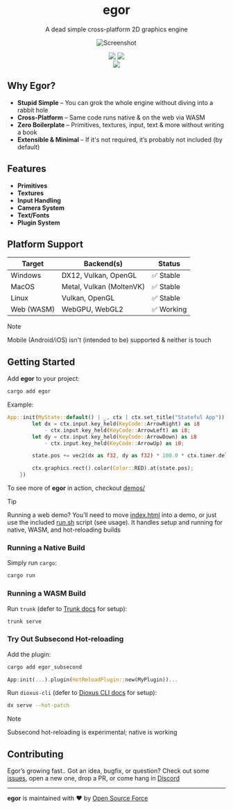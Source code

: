 <div align="center">
<h1>egor</h1>
<p>A dead simple cross-platform 2D graphics engine</p>

![Screenshot](media/ss.png)

<a href="https://crates.io/crates/egor"><img src="https://img.shields.io/crates/v/egor?style=flat-square&color=fc8d62&logo=rust"></a>
<a href='#'><img src="https://img.shields.io/badge/Maintained%3F-Yes-green.svg?style=flat-square&labelColor=232329&color=5277C3"></img></a>  
<a href="https://opensourceforce.net/discord"><img src="https://discordapp.com/api/guilds/913584348937207839/widget.png?style=shield"/></a>
</div>

## Why Egor?
- **Stupid Simple** – You can grok the whole engine without diving into a rabbit hole
- **Cross-Platform** – Same code runs native & on the web via WASM
- **Zero Boilerplate** – Primitives, textures, input, text & more without writing a book
- **Extensible & Minimal** – If it's not required, it’s probably not included (by default)

## Features
- **Primitives**
- **Textures**
- **Input Handling**
- **Camera System**
- **Text/Fonts**
- **Plugin System**

## Platform Support
Target | Backend(s) | Status
---|---|---
Windows	| DX12, Vulkan, OpenGL | ✅ Stable
MacOS | Metal, Vulkan (MoltenVK) | ✅ Stable
Linux | Vulkan, OpenGL | ✅ Stable
Web (WASM) | WebGPU, WebGL2 | ✅ Working

> [!NOTE]
> Mobile (Android/iOS) isn't (intended to be) supported & neither is touch

## Getting Started
Add **egor** to your project:
```bash
cargo add egor
```

Example:
```rust
App::init(MyState::default() | _, ctx | ctx.set_title("Stateful App")).run(|state, ctx| {
        let dx = ctx.input.key_held(KeyCode::ArrowRight) as i8
            - ctx.input.key_held(KeyCode::ArrowLeft) as i8;
        let dy = ctx.input.key_held(KeyCode::ArrowDown) as i8
            - ctx.input.key_held(KeyCode::ArrowUp) as i8;

        state.pos += vec2(dx as f32, dy as f32) * 100.0 * ctx.timer.delta;

        ctx.graphics.rect().color(Color::RED).at(state.pos);
    })
```

To see more of **egor** in action, checkout [demos/](demos)

> [!TIP]
> Running a web demo? You’ll need to move [index.html](demos/index.html) into a demo, or just use the included [run.sh](demos/run.sh) script (see usage). It handles setup and running for native, WASM, and hot-reloading builds

### Running a Native Build
Simply run `cargo`:
```bash
cargo run
```

### Running a WASM Build
Run `trunk` (defer to [Trunk docs](https://docs.rs/crate/trunk/latest) for setup):
```bash
trunk serve
```

### Try Out Subsecond Hot-reloading
Add the plugin:
```bash
cargo add egor_subsecond
```

```rust
App:init(...).plugin(HotReloadPlugin::new(MyPlugin))...
```

Run `dioxus-cli` (defer to [Dioxus CLI docs](https://docs.rs/crate/dioxus-cli/latest) for setup):
```bash
dx serve --hot-patch
```

> [!NOTE]
> Subsecond hot-reloading is experimental; native is working

## Contributing
Egor’s growing fast.. Got an idea, bugfix, or question?
Check out some [issues](https://github.com/wick3dr0se/egor/issues), open a new one, drop a PR, or come hang in [Discord](https://opensourceforce.net/discord)

---

**egor** is maintained with ❤️ by [Open Source Force](https://github.com/opensource-force)